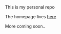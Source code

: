 This is my personal repo

The homepage lives [here](https://galayder.github.io)

More coming soon..
